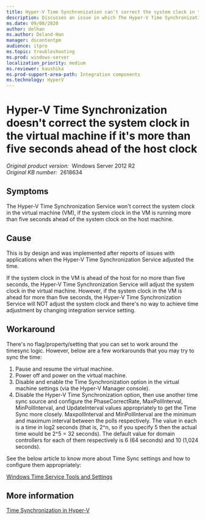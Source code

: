 ```yaml
---
title: Hyper-V Time Synchronization can't correct the system clock in the virtual machine if it's over five seconds ahead of the host clock
description: Discusses an issue in which The Hyper-V Time Synchronization Service won't correct the system clock in the virtual machine if the system clock in the VM is running more than five seconds ahead of the system clock on the host machine.
ms.date: 09/08/2020
author: delhan
ms.author: Deland-Han
manager: dscontentpm
audience: itpro
ms.topic: troubleshooting
ms.prod: windows-server
localization_priority: medium
ms.reviewer: kaushika
ms.prod-support-area-path: Integration components
ms.technology: HyperV
---
```

# Hyper-V Time Synchronization doesn't correct the system clock in the virtual machine if it's more than five seconds ahead of the host clock

_Original product version:_ &nbsp;Windows Server 2012 R2  
_Original KB number:_ &nbsp;2618634

## Symptoms

The Hyper-V Time Synchronization Service won't correct the system clock in the virtual machine (VM), if the system clock in the VM is running more than five seconds ahead of the system clock on the host machine.

## Cause

This is by design and was implemented after reports of issues with applications when the Hyper-V Time Synchronization Service adjusted the time.

If the system clock in the VM is ahead of the host for no more than five seconds, the Hyper-V Time Synchronization Service will adjust the system clock in the virtual machine. However, if the system clock in the VM is ahead for more than five seconds, the Hyper-V Time Synchronization Service will NOT adjust the system clock and there's no way to achieve time adjustment by changing integration service setting.

## Workaround

There's no flag/property/setting that you can set to work around the timesync logic. However, below are a few workarounds that you may try to sync the time:

1. Pause and resume the virtual machine.
2. Power off and power on the virtual machine.
3. Disable and enable the Time Synchronization option in the virtual machine settings (via the Hyper-V Manager console).
4. Disable the Hyper-V Time Synchronization option, then use another time sync source and configure the PhaseCorrectRate, MaxPollInterval, MinPollInterval, and UpdateInterval values appropriately to get the Time Sync more closely. MaxpollInterval and MinPollInterval are the minimum and maximum interval between the polls respectively. The value in each is a time in log2 seconds (that is, 2^n, so if you specify 5 then the actual time would be 2^5 = 32 seconds). The default value for domain controllers for each of them respectively is 6 (64 seconds) and 10 (1,024 seconds).

See the below article to know more about Time Sync settings and how to configure them appropriately:

[Windows Time Service Tools and Settings](https://technet.microsoft.com/library/cc773263%28ws.10%29.aspx)

## More information

[Time Synchronization in Hyper-V](https://blogs.msdn.com/b/virtual_pc_guy/archive/2010/11/19/time-synchronization-in-hyper-v.aspx)
